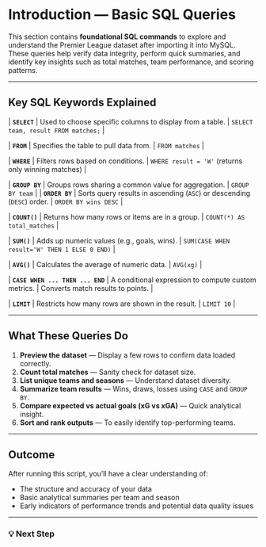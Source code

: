 # Introduction — Basic SQL Queries

This section contains **foundational SQL commands** to explore and understand the Premier League dataset after importing it into MySQL.  
These queries help verify data integrity, perform quick summaries, and identify key insights such as total matches, team performance, and scoring patterns.

---

## Key SQL Keywords Explained


| **`SELECT`** | Used to choose specific columns to display from a table. | `SELECT team, result FROM matches;` |

| **`FROM`** | Specifies the table to pull data from. | `FROM matches` |

| **`WHERE`** | Filters rows based on conditions. | `WHERE result = 'W'` (returns only winning matches) |

| **`GROUP BY`** | Groups rows sharing a common value for aggregation. | `GROUP BY team` |
| **`ORDER BY`** | Sorts query results in ascending (`ASC`) or descending (`DESC`) order. | `ORDER BY wins DESC` |

| **`COUNT()`** | Returns how many rows or items are in a group. | `COUNT(*) AS total_matches` |

| **`SUM()`** | Adds up numeric values (e.g., goals, wins). | `SUM(CASE WHEN result='W' THEN 1 ELSE 0 END)` |

| **`AVG()`** | Calculates the average of numeric data. | `AVG(xg)` |

| **`CASE WHEN ... THEN ... END`** | A conditional expression to compute custom metrics. | Converts match results to points. |

| **`LIMIT`** | Restricts how many rows are shown in the result. | `LIMIT 10` |

---

## What These Queries Do

1. **Preview the dataset** — Display a few rows to confirm data loaded correctly.  
2. **Count total matches** — Sanity check for dataset size.  
3. **List unique teams and seasons** — Understand dataset diversity.  
4. **Summarize team results** — Wins, draws, losses using `CASE` and `GROUP BY`.  
5. **Compare expected vs actual goals (xG vs xGA)** — Quick analytical insight.  
6. **Sort and rank outputs** — To easily identify top-performing teams.

---

## Outcome

After running this script, you’ll have a clear understanding of:
- The structure and accuracy of your data  
- Basic analytical summaries per team and season  
- Early indicators of performance trends and potential data quality issues  

---

### 💡 Next Step


